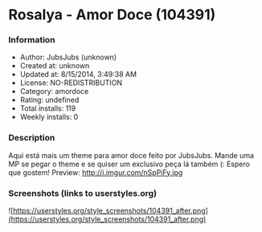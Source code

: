 # Rosalya - Amor Doce (104391)

### Information
- Author: JubsJubs (unknown)
- Created at: unknown
- Updated at: 8/15/2014, 3:49:38 AM
- License: NO-REDISTRIBUTION
- Category: amordoce
- Rating: undefined
- Total installs: 119
- Weekly installs: 0


### Description
Aqui está mais um theme para amor doce feito por JubsJubs. Mande uma MP se pegar o theme e se quiser um exclusivo peça lá também (: Espero que gostem!
Preview: http://i.imgur.com/nSpPiFy.jpg


### Screenshots (links to userstyles.org)
![https://userstyles.org/style_screenshots/104391_after.png](https://userstyles.org/style_screenshots/104391_after.png)


